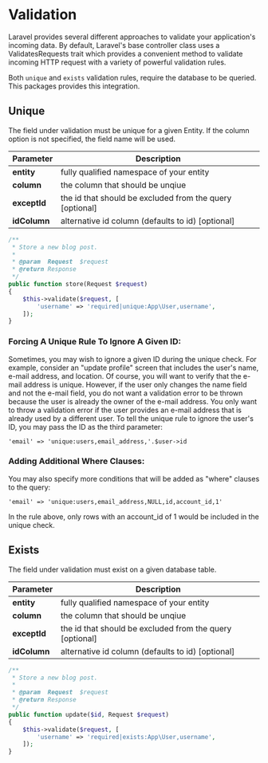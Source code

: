 # Validation

Laravel provides several different approaches to validate your application's incoming data. By default, Laravel's base controller class uses a ValidatesRequests trait which provides a 
convenient method to validate incoming HTTP request with a variety of powerful validation rules.

Both `unique` and `exists` validation rules, require the database to be queried. This packages provides this integration.

## Unique

The field under validation must be unique for a given Entity. If the column option is not specified, the field name will be used.

|Parameter| Description|
|--|--|
| **entity** | fully qualified namespace of your entity |
| **column** | the column that should be unqiue |
| **exceptId** | the id that should be excluded from the query [optional] |
| **idColumn** | alternative id column (defaults to id) [optional] |
   
```php
/**
 * Store a new blog post.
 *
 * @param  Request  $request
 * @return Response
 */
public function store(Request $request)
{
    $this->validate($request, [
        'username' => 'required|unique:App\User,username',
    ]);
}
```

### Forcing A Unique Rule To Ignore A Given ID:

Sometimes, you may wish to ignore a given ID during the unique check. For example, consider an "update profile" screen that includes the user's name, e-mail address, and location. Of course, you will want to verify that the e-mail address is unique. However, if the user only changes the name field and not the e-mail field, you do not want a validation error to be thrown because the user is already the owner of the e-mail address. You only want to throw a validation error if the user provides an e-mail address that is already used by a different user. To tell the unique rule to ignore the user's ID, you may pass the ID as the third parameter:

```
'email' => 'unique:users,email_address,'.$user->id
```

### Adding Additional Where Clauses:

You may also specify more conditions that will be added as "where" clauses to the query:

```
'email' => 'unique:users,email_address,NULL,id,account_id,1'
```

In the rule above, only rows with an account_id of 1 would be included in the unique check.


## Exists

The field under validation must exist on a given database table.

|Parameter| Description|
|--|--|
| **entity** | fully qualified namespace of your entity |
| **column** | the column that should be unqiue |
| **exceptId** | the id that should be excluded from the query [optional] |
| **idColumn** | alternative id column (defaults to id) [optional] |
   
```php
/**
 * Store a new blog post.
 *
 * @param  Request  $request
 * @return Response
 */
public function update($id, Request $request)
{
    $this->validate($request, [
        'username' => 'required|exists:App\User,username',
    ]);
}
```
